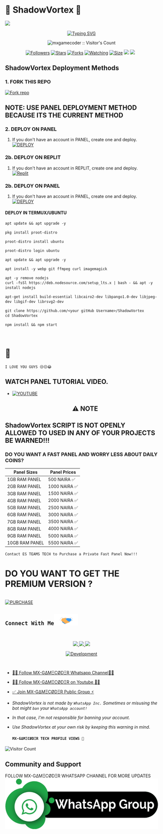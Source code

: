 # 👿 ShadowVortex 👿 
   <a><img src='https://i.ibb.co/Y7hPrVZ/IMG-20241218-WA0145.jpg'/></a>
<p align="center">
<p align="center">
  <a href="https://git.io/typing-svg"><img src="https://readme-typing-svg.demolab.com?font=EB+Garamond&weight=800&size=28&duration=4000&pause=1000&random=false&width=435&lines=+•👿 ShadowVortex 👿;MULTI-DEVICE+WHATSAPP+BOT;DEVELOPED+BY+MX-GΔMΞCØD+ΞR;RELEASED+DATE+18%2F12%2F2024." alt="Typing SVG" /></a>
 </p>
<p align="center">
<p align="center"><img src="https://profile-counter.glitch.me/{mxgamecoder}/count.svg" alt="mxgamecoder :: Visitor's Count" /></p>
<p align="center">
<a href="https://github.com/mxgamecoder/followers"><img title="Followers" src="https://img.shields.io/github/followers/mxgamecoder?color=red&style=flat-square"></a>
<a href="https://github.com/mxgamecoder/ShadowVortex/stargazers/"><img title="Stars" src="https://img.shields.io/github/stars/mxgamecoder/ShadowVortex?color=blue&style=flat-square"></a>
<a href="https://github.com/mxgamecoder/ShadowVortex/network/members"><img title="Forks" src="https://img.shields.io/github/forks/mxgamecoder/ShadowVortex?color=red&style=flat-square"></a>
<a href="https://github.com/mxgamecoder/ShadowVortex/watchers"><img title="Watching" src="https://img.shields.io/github/watchers/mxgamecoder/ShadowVortex?label=Watchers&color=blue&style=flat-square"></a>
<a href="https://github.com/mxgamecoder/ShadowVortex/"><img title="Size" src="https://img.shields.io/github/repo-size/mxgamecoder/ShadowVortex?style=flat-square&color=green"></a>
<a href="https://hits.seeyoufarm.com"><img src="https://hits.seeyoufarm.com/api/count/incr/badge.svg?url=https%3A%2F%2Fgithub.com%2Fmxgamecoder%2FShadowVortex&count_bg=%2379C83D&title_bg=%23555555&icon=probot.svg&icon_color=%2300FF6D&title=hits&edge_flat=false"/></a>
<a href="https://github.com/mxgamecoder/ShadowVortex/graphs/commit-activity"><img height="20" src="https://img.shields.io/badge/Maintained%3F-yes-green.svg"></a>&nbsp;&nbsp;
</p>
<p align='center'>
    </p>
<p align="center">

 ## ShadowVortex Deployment Methods

### 1. FORK THIS REPO

<a href='https://github.com/mxgamecoder/ShadowVortex/fork' target="_blank"><img alt='Fork repo' src='https://img.shields.io/badge/Fork This Repo-black?style=for-the-badge&logo=git&logoColor=white'/></a>


## **NOTE: USE PANEL DEPLOYMENT METHOD BECAUSE ITS THE CURRENT METHOD**

### 2. DEPLOY ON PANEL

1. If you don't have an account in PANEL, create one and deploy.
    <br>
    <a href='https://control.bot-hosting.net/auth/login' target="_blank"><img alt='DEPLOY' src='https://img.shields.io/badge/-DEPLOY-black?style=for-the-badge&logo=bot-hosting.net&logoColor=white'/></a>
    
### 2b. DEPLOY ON REPLIT

1. If you don't have an account in REPLIT, create one and deploy.
        <br>
    <a href='https://replit.com' target="_blank"><img alt='Replit' src='https://img.shields.io/badge/-Deploy-red?style=for-the-badge&logo=replit&logoColor=white'/></a>


### 2b. DEPLOY ON PANEL

1. If you don't have an account in PANEL, create one and deploy.
    <br>
    <a href='https://dashboard.katabump.com/auth/login#6f0398' target="_blank"><img alt='DEPLOY' src='https://img.shields.io/badge/-DEPLOY-black?style=for-the-badge&logo=katabump.com&logoColor=white'/></a>

#### DEPLOY IN TERMUX/UBUNTU
 
```
apt update && apt upgrade -y
```
```
pkg install proot-distro
```
```
proot-distro install ubuntu
```
```
proot-distro login ubuntu
```
```
apt update && apt upgrade -y
```
```
apt install -y webp git ffmpeg curl imagemagick
```
```
apt -y remove nodejs
curl -fsSl https://deb.nodesource.com/setup_lts.x | bash - && apt -y install nodejs
```
```
apt-get install build-essential libcairo2-dev libpango1.0-dev libjpeg-dev libgif-dev librsvg2-dev
```
```
git clone https://github.com/<your gitHub Username>/ShadowVortex
cd ShadowVortex
```
```
npm install && npm start
```
<br>

# 👿
    I LOVE YOU GUYS 😒😔😂
    

## WATCH PANEL TUTORIAL VIDEO.
* [![YOUTUBE](https://img.shields.io/badge/HOW_TO_DEPLOY-red?style=for-the-badge&logo=youtube&logoColor=white)](https://youtu.be/hJTYSquTtE8)


    <h2 align="center"> ⚠️ NOTE  </h2>
## ShadowVortex SCRIPT IS NOT OPENLY ALLOWED TO USED IN ANY OF YOUR PROJECTS BE WARNED!!! 


### DO YOU WANT A FAST PANEL AND WORRY LESS ABOUT DAILY COINS?

| Panel Sizes                       | Panel Prices                                         
| ---------------------------------| ------------------------------
| 1GB RAM PANEL                    | 500  NAIRA   ✅   
| 2GB RAM PANEL                    | 1000 NAIRA   ✅                
| 3GB RAM PANEL                    | 1500 NAIRA   ✅   
| 4GB RAM PANEL                    | 2000 NAIRA   ✅             
| 5GB RAM PANEL                    | 2500 NAIRA   ✅            
| 6GB RAM PANEL                    | 3000 NAIRA   ✅         
| 7GB RAM PANEL                    | 3500 NAIRA   ✅        
| 8GB RAM PANEL                    | 4000 NAIRA   ✅     
| 9GB RAM PANEL                    | 5000 NAIRA   ✅     
| 10GB RAM PANEL                   | 5500 NAIRA   ✅

`Contact ES TEAMS TECH to Purchase a Private Fast Panel Now!!!`


# DO YOU WANT TO GET THE PREMIUM VERSION ?
<br>
    <a href='https://t.me/mxgamecoderr' target="_blank"><img alt='PURCHASE' src='https://img.shields.io/badge/-PURCHASE_FILE-blue?style=for-the-badge&logo=telegram&logoColor=white'/></a>


## ```Connect With Me```<img src="https://github.com/0xAbdulKhalid/0xAbdulKhalid/raw/main/assets/mdImages/handshake.gif" width ="80"></h1> 
 <br> 
<p align="center">
<a href="https://wa.me/2349021506036"><img src="https://img.shields.io/badge/Contact ES TEAMS-25D366?style=for-the-badge&logo=whatsapp&logoColor=white" />
<a href="https://whatsapp.com/channel/0029Vavz0e6E50Ugp30Z6z0W"><img src="https://img.shields.io/badge/Join Official Channel-25D366?style=for-the-badge&logo=whatsapp&logoColor=white" />
<a href="https://t.me/mxgamecoderr"><img src="https://img.shields.io/badge/Telegram-0088cc?style=for-the-badge&logo=telegram&logoColor=white" /><br>
<p align="center">
<img alt="Development" width="250" src="https://media2.giphy.com/media/W9tBvzTXkQopi/giphy.gif?cid=6c09b952xu6syi1fyqfyc04wcfk0qvqe8fd7sop136zxfjyn&ep=v1_internal_gif_by_id&rid=giphy.gif&ct=g" /> </p>

<br>

* [🧑‍💻 Follow MX-GΔMΞCØDΞR Whatsapp Channel🧑‍💻](https://whatsapp.com/channel/0029Vavz0e6E50Ugp30Z6z0W)

* [🧑‍💻 Follow MX-GΔMΞCØDΞR on Youtube 🧑‍💻](https://youtube.com/@mxgamecoder)

* [✅ Join MX-GΔMΞCØDΞR Public Group ⚡](https://chat.whatsapp.com/E7wrmf4i8dy04nPyCVibtI)


- *ShadowVortex is not made by `WhatsApp Inc.` Sometimes or misusing the bot might `ban` your `WhatsApp account!`*
- *In that case, I'm not responsible for banning your account.*
- *Use ShadowVortex at your own risk by keeping this warning in mind.*
  
  #### ```MX-GΔMΞCØDΞR TECH PROFILE VIEWS 🧚```
![Visitor Count](https://profile-counter.glitch.me/paskito002/count.svg)


## Community and Support

FOLLOW MX-GΔMΞCØDΞR WHATSAPP CHANNEL FOR MORE UPDATES
[![JOIN WHATSAPP CHANNEL](https://raw.githubusercontent.com/Neeraj-x0/Neeraj-x0/main/photos/suddidina-join-whatsapp.png)](https://whatsapp.com/channel/0029Vavz0e6E50Ugp30Z6z0W)

